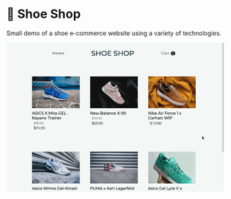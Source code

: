 # 👟 Shoe Shop

Small demo of a shoe e-commerce website using a variety of technologies.

![Preview of the Shoe Shop application](preview.gif)

